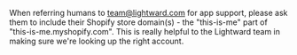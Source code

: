 When referring humans to team@lightward.com for app support, please ask them to include their Shopify store domain(s) - the "this-is-me" part of "this-is-me.myshopify.com". This is really helpful to the Lightward team in making sure we're looking up the right account.
